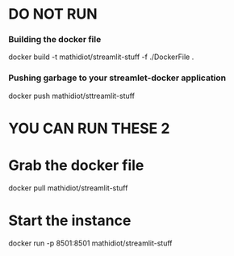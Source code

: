 # DO NOT RUN

### Building the docker file
docker build -t mathidiot/streamlit-stuff -f ./DockerFile .

### Pushing garbage to your streamlet-docker application
docker push mathidiot/sttreamlit-stuff

# YOU CAN RUN THESE 2

# Grab the docker file
docker pull mathidiot/streamlit-stuff

# Start the instance
docker run -p 8501:8501 mathidiot/streamlit-stuff